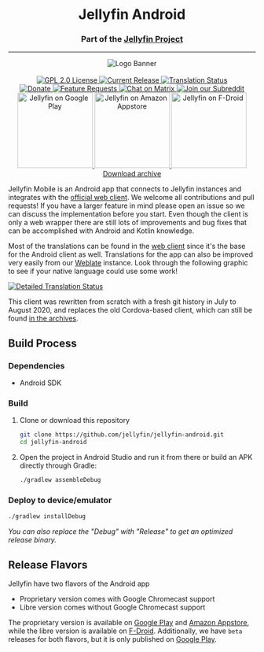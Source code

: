 <h1 align="center">Jellyfin Android</h1>
<h3 align="center">Part of the <a href="https://jellyfin.org">Jellyfin Project</a></h3>

---

<p align="center">
<img alt="Logo Banner" src="https://raw.githubusercontent.com/jellyfin/jellyfin-ux/master/branding/SVG/banner-logo-solid.svg?sanitize=true"/>
<br/>
<br/>
<a href="https://github.com/jellyfin/jellyfin-android">
<img alt="GPL 2.0 License" src="https://img.shields.io/github/license/jellyfin/jellyfin-android.svg"/>
</a>
<a href="https://github.com/jellyfin/jellyfin-android/releases">
<img alt="Current Release" src="https://img.shields.io/github/release/jellyfin/jellyfin-android.svg"/>
</a>
<a href="https://translate.jellyfin.org/projects/jellyfin-android/jellyfin-android/">
<img alt="Translation Status" src="https://translate.jellyfin.org/widgets/jellyfin-android/-/jellyfin-android/svg-badge.svg"/>
</a>
<br/>
<a href="https://opencollective.com/jellyfin">
<img alt="Donate" src="https://img.shields.io/opencollective/all/jellyfin.svg?label=backers"/>
</a>
<a href="https://features.jellyfin.org">
<img alt="Feature Requests" src="https://img.shields.io/badge/fider-vote%20on%20features-success.svg"/>
</a>
<a href="https://matrix.to/#/+jellyfin:matrix.org">
<img alt="Chat on Matrix" src="https://img.shields.io/matrix/jellyfin:matrix.org.svg?logo=matrix"/>
</a>
<a href="https://www.reddit.com/r/jellyfin/">
<img alt="Join our Subreddit" src="https://img.shields.io/badge/reddit-r%2Fjellyfin-%23FF5700.svg"/>
</a>
<br/>
<a href="https://play.google.com/store/apps/details?id=org.jellyfin.mobile">
<img width="153" src="https://jellyfin.org/images/store-icons/google-play.png" alt="Jellyfin on Google Play"/>
</a>
<a href="https://www.amazon.com/gp/aw/d/B081RFTTQ9">
<img width="153" src="https://jellyfin.org/images/store-icons/amazon.png" alt="Jellyfin on Amazon Appstore"/>
</a>
<a href="https://f-droid.org/en/packages/org.jellyfin.mobile/">
<img width="153" src="https://jellyfin.org/images/store-icons/fdroid.png" alt="Jellyfin on F-Droid"/>
</a>
<br/>
<a href="https://repo.jellyfin.org/releases/client/android/">Download archive</a>
</p>

Jellyfin Mobile is an Android app that connects to Jellyfin instances and integrates with the [official web client](https://github.com/jellyfin/jellyfin-web).
We welcome all contributions and pull requests! If you have a larger feature in mind please open an issue so we can discuss the implementation before you start.
Even though the client is only a web wrapper there are still lots of improvements and bug fixes that can be accomplished with Android and Kotlin knowledge.

Most of the translations can be found in the [web client](https://translate.jellyfin.org/projects/jellyfin/jellyfin-web) since it's the base for the Android client as well. Translations for the app can also be improved very easily from our [Weblate](https://translate.jellyfin.org/projects/jellyfin-android/jellyfin-android) instance. Look through the following graphic to see if your native language could use some work!

<a href="https://translate.jellyfin.org/engage/jellyfin-android/">
<img alt="Detailed Translation Status" src="https://translate.jellyfin.org/widgets/jellyfin-android/-/jellyfin-android/multi-auto.svg"/>
</a>

This client was rewritten from scratch with a fresh git history in July to August 2020, and replaces the old Cordova-based client,
which can still be found [in the archives](https://github.com/jellyfin-archive/jellyfin-android-original).

## Build Process

### Dependencies

- Android SDK

### Build

1. Clone or download this repository

   ```sh
   git clone https://github.com/jellyfin/jellyfin-android.git
   cd jellyfin-android
   ```

2. Open the project in Android Studio and run it from there or build an APK directly through Gradle:

   ```sh
   ./gradlew assembleDebug
   ```

### Deploy to device/emulator

   ```sh
   ./gradlew installDebug
   ```

*You can also replace the "Debug" with "Release" to get an optimized release binary.*

## Release Flavors

Jellyfin have two flavors of the Android app

- Proprietary version comes with Google Chromecast support
- Libre version comes without Google Chromecast support

The proprietary version is available on [Google Play](https://play.google.com/store/apps/details?id=org.jellyfin.mobile) and [Amazon Appstore](https://www.amazon.com/gp/aw/d/B081RFTTQ9), while the libre version is available on [F-Droid](https://f-droid.org/en/packages/org.jellyfin.mobile/). Additionally, we have `beta` releases for both flavors, but it is only published on [Google Play](https://play.google.com/store/apps/details?id=org.jellyfin.mobile).

